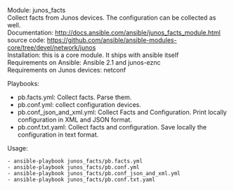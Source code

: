 Module: junos_facts  
Collect facts from Junos devices. The configuration can be collected as well.  
Documentation: http://docs.ansible.com/ansible/junos_facts_module.html  
source code: https://github.com/ansible/ansible-modules-core/tree/devel/network/junos   
Installation: this is a core module. It ships with ansible itself   
Requirements on Ansible: Ansible 2.1 and junos-eznc   
Requirements on  Junos devices: netconf  

Playbooks:  
- pb.facts.yml: Collect facts. Parse them.    
- pb.conf.yml: collect configuration devices.   
- pb.conf_json_and_xml.yml: Collect Facts and Configuration. Print locally configuration in XML and JSON format.  
- pb.conf.txt.yaml: Collect facts and configuration. Save locally the configuration in text format.   

Usage:  
```
- ansible-playbook junos_facts/pb.facts.yml
- ansible-playbook junos_facts/pb.conf.yml
- ansible-playbook junos_facts/pb.conf_json_and_xml.yml
- ansible-playbook junos_facts/pb.conf.txt.yaml
```

